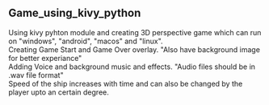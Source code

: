 ## Game_using_kivy_python
Using kivy pyhton module and creating 3D perspective game which can run on "windows", "android", "macos" and "linux".       
Creating Game Start and Game Over overlay.  "Also have background image for better experiance"       
Adding Voice and background music and effects. "Audio files should be in .wav file format"       
Speed of the ship increases with time and can also be changed by the player upto an certain degree.
